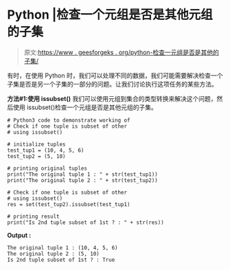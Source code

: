 # Python |检查一个元组是否是其他元组的子集

> 原文:[https://www . geesforgeks . org/python-检查一元组是否是其他的子集/](https://www.geeksforgeeks.org/python-check-if-one-tuple-is-subset-of-other/)

有时，在使用 Python 时，我们可以处理不同的数据，我们可能需要解决检查一个子集是否是另一个子集的一部分的问题。让我们讨论执行这项任务的某些方法。

**方法#1:使用 issubset()**
我们可以使用元组到集合的类型转换来解决这个问题，然后使用 issubset()检查一个元组是否是其他元组的子集。

```
# Python3 code to demonstrate working of
# Check if one tuple is subset of other
# using issubset()

# initialize tuples
test_tup1 = (10, 4, 5, 6)
test_tup2 = (5, 10)

# printing original tuples
print("The original tuple 1 : " + str(test_tup1))
print("The original tuple 2 : " + str(test_tup2))

# Check if one tuple is subset of other
# using issubset()
res = set(test_tup2).issubset(test_tup1)

# printing result
print("Is 2nd tuple subset of 1st ? : " + str(res))
```

**Output :**

```
The original tuple 1 : (10, 4, 5, 6)
The original tuple 2 : (5, 10)
Is 2nd tuple subset of 1st ? : True

```